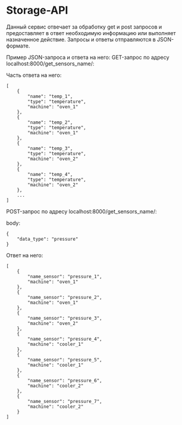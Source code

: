 # Storage-API

Данный сервис отвечает за обработку get и post запросов и предоставляет в ответ необходимую информацию или выполняет назначенное действие.
Запросы и ответы отправляются в JSON-формате.

Пример JSON-запроса и ответа на него:
GET-запрос по адресу localhost:8000/get_sensors_name/:

Часть ответа на него:
```
[
    {
        "name": "temp_1",
        "type": "temperature",
        "machine": "oven_1"
    },
    {
        "name": "temp_2",
        "type": "temperature",
        "machine": "oven_1"
    },
    {
        "name": "temp_3",
        "type": "temperature",
        "machine": "oven_2"
    },
    {
        "name": "temp_4",
        "type": "temperature",
        "machine": "oven_2"
    },
    ...
]
```
POST-запрос по адресу localhost:8000/get_sensors_name/:

body:
```
{
    "data_type": "pressure"
}
```

Ответ на него:

```
[
    {
        "name_sensor": "pressure_1",
        "machine": "oven_1"
    },
    {
        "name_sensor": "pressure_2",
        "machine": "oven_1"
    },
    {
        "name_sensor": "pressure_3",
        "machine": "oven_2"
    },
    {
        "name_sensor": "pressure_4",
        "machine": "cooler_1"
    },
    {
        "name_sensor": "pressure_5",
        "machine": "cooler_1"
    },
    {
        "name_sensor": "pressure_6",
        "machine": "cooler_2"
    },
    {
        "name_sensor": "pressure_7",
        "machine": "cooler_2"
    }
]
```